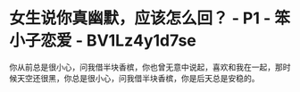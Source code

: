 # 女生说你真幽默，应该怎么回？ - P1 - 笨小子恋爱 - BV1Lz4y1d7se

你从前总是很小心，问我借半块香槟，你也曾无意中说起，喜欢和我在一起，那时候天空还很黑，你总是很小心，问我借半块香槟，你是后天总是安稳的。

